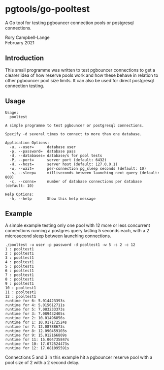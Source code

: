 # pgtools/go-pooltest

A Go tool for testing pgbouncer connection pools or postgresql
connections.

Rory Campbell-Lange  
February 2021

## Introduction

This small programme was written to test pgbouncer connections to get a
clearer idea of how reserve pools work and how these behave in relation
to other pgbouncer pool size limits. It can also be used for direct
postgresql connection testing.

## Usage

	Usage:
	  pooltest 

	A simple programme to test pgbouncer or postgresql connections.

	Specify -d several times to connect to more than one database.

	Application Options:
	  -u, --user=      database user
	  -p, --password=  database pass
	  -d, --databases= database/s for pool tests
	  -P, --port=      server port (default: 6432)
	  -H, --host=      server host (default: 127.0.0.1)
	  -w, --wait=      per-connection pg_sleep seconds (default: 10)
	  -s, --sleep=     milliseconds between launching next query (default: 800)
	  -c, --conns=     number of database connections per database (default: 10)

	Help Options:
	  -h, --help       Show this help message

## Example

A simple example testing only one pool with 12 more or less concurrent
connections running a postgres query lasting 5 seconds each, with a 2
microsecond sleep between launching connections.

	./pooltest -u user -p password -d pooltest1 -w 5 -s 2 -c 12
	1 : pooltest1
	2 : pooltest1
	3 : pooltest1
	4 : pooltest1
	5 : pooltest1
	6 : pooltest1
	7 : pooltest1
	8 : pooltest1
	9 : pooltest1
	10 : pooltest1
	11 : pooltest1
	12 : pooltest1
	runtime for 6: 5.014423393s
	runtime for 4: 5.015612711s
	runtime for 5: 7.083233373s
	runtime for 3: 7.089432405s
	runtime for 2: 10.01496856s
	runtime for 1: 10.017172524s
	runtime for 7: 12.08788673s
	runtime for 8: 12.090459103s
	runtime for 9: 15.012166809s
	runtime for 11: 15.004735847s
	runtime for 10: 17.072524473s
	runtime for 12: 17.081095591s

Connections 5 and 3 in this example hit a pgbouncer reserve pool with a
pool size of 2 with a 2 second delay.


